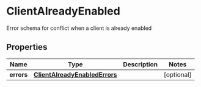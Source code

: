 

# ClientAlreadyEnabled

Error schema for conflict when a client is already enabled

## Properties

| Name | Type | Description | Notes |
|------------ | ------------- | ------------- | -------------|
|**errors** | [**ClientAlreadyEnabledErrors**](ClientAlreadyEnabledErrors.md) |  |  [optional] |



